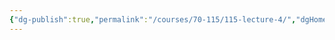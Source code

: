 ```yaml
---
{"dg-publish":true,"permalink":"/courses/70-115/115-lecture-4/","dgHomeLink":true,"dgPassFrontmatter":false,"dgShowBacklinks":true,"dgShowLocalGraph":true,"dgShowInlineTitle":false}
---
```

